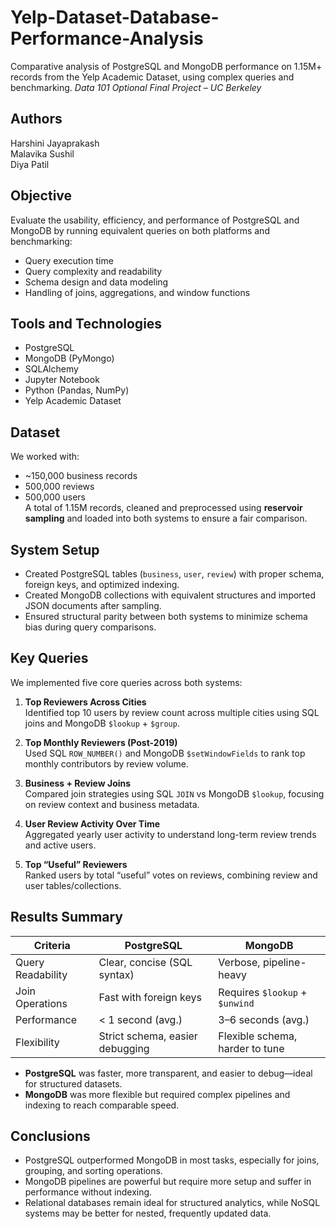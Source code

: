# Yelp-Dataset-Database-Performance-Analysis
Comparative analysis of PostgreSQL and MongoDB performance on 1.15M+ records from the Yelp Academic Dataset, using complex queries and benchmarking.
*Data 101 Optional Final Project – UC Berkeley*

## Authors
Harshini Jayaprakash  
Malavika Sushil  
Diya Patil

## Objective
Evaluate the usability, efficiency, and performance of PostgreSQL and MongoDB by running equivalent queries on both platforms and benchmarking:
- Query execution time
- Query complexity and readability
- Schema design and data modeling
- Handling of joins, aggregations, and window functions

## Tools and Technologies
- PostgreSQL  
- MongoDB (PyMongo)  
- SQLAlchemy  
- Jupyter Notebook  
- Python (Pandas, NumPy)  
- Yelp Academic Dataset

## Dataset
We worked with:
- ~150,000 business records
- 500,000 reviews
- 500,000 users  
A total of 1.15M records, cleaned and preprocessed using **reservoir sampling** and loaded into both systems to ensure a fair comparison.

## System Setup
- Created PostgreSQL tables (`business`, `user`, `review`) with proper schema, foreign keys, and optimized indexing.
- Created MongoDB collections with equivalent structures and imported JSON documents after sampling.
- Ensured structural parity between both systems to minimize schema bias during query comparisons.

## Key Queries
We implemented five core queries across both systems:

1. **Top Reviewers Across Cities**  
   Identified top 10 users by review count across multiple cities using SQL joins and MongoDB `$lookup` + `$group`.

2. **Top Monthly Reviewers (Post-2019)**  
   Used SQL `ROW_NUMBER()` and MongoDB `$setWindowFields` to rank top monthly contributors by review volume.

3. **Business + Review Joins**  
   Compared join strategies using SQL `JOIN` vs MongoDB `$lookup`, focusing on review context and business metadata.

4. **User Review Activity Over Time**  
   Aggregated yearly user activity to understand long-term review trends and active users.

5. **Top “Useful” Reviewers**  
   Ranked users by total “useful” votes on reviews, combining review and user tables/collections.

## Results Summary
| Criteria            | PostgreSQL                       | MongoDB                          |
|---------------------|----------------------------------|----------------------------------|
| Query Readability   | Clear, concise (SQL syntax)      | Verbose, pipeline-heavy          |
| Join Operations     | Fast with foreign keys           | Requires `$lookup` + `$unwind`   |
| Performance         | < 1 second (avg.)                | 3–6 seconds (avg.)               |
| Flexibility         | Strict schema, easier debugging  | Flexible schema, harder to tune  |

- **PostgreSQL** was faster, more transparent, and easier to debug—ideal for structured datasets.
- **MongoDB** was more flexible but required complex pipelines and indexing to reach comparable speed.

## Conclusions
- PostgreSQL outperformed MongoDB in most tasks, especially for joins, grouping, and sorting operations.
- MongoDB pipelines are powerful but require more setup and suffer in performance without indexing.
- Relational databases remain ideal for structured analytics, while NoSQL systems may be better for nested, frequently updated data.



